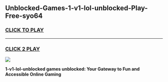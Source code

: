 
## Unblocked-Games-1-v1-lol-unblocked-Play-Free-syo64
<h3>
<a href="https://premium76.site?title=1-v1-lol-unblocked&ref=21A">CLICK TO PLAY</a></h3>
<hr>

<h3>
<a href="https://premium76.site?title=1-v1-lol-unblocked&ref=21A">CLICK 2 PLAY</a>
  
</h3>

<a href="https://premium76.site?title=1-v1-lol-unblocked&ref=21A"><img src="https://clearcache.store/games.png"></a>


**1-v1-lol-unblocked games unblocked: Your Gateway to Fun and Accessible Online Gaming**
